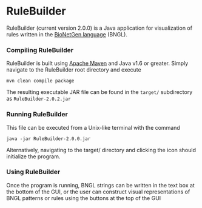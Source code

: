 # RuleBuilder

RuleBuilder (current version 2.0.0) is a Java application for visualization of rules written in the [BioNetGen language](http://www.bionetgen.org) (BNGL).

### Compiling RuleBuilder

RuleBuilder is built using [Apache Maven](https://maven.apache.org/) and Java v1.6 or greater.  Simply navigate to the RuleBuilder root directory and execute

``mvn clean compile package``

The resulting executable JAR file can be found in the ``target/`` subdirectory as ``RuleBuilder-2.0.2.jar``

### Running RuleBuilder
This file can be executed from a Unix-like terminal with the command 

``java -jar RuleBuilder-2.0.0.jar``

Alternatively, navigating to the target/ directory and clicking the icon should initialize the program.

### Using RuleBuilder
Once the program is running, BNGL strings can be written in the text box at the bottom of the GUI, or the user can construct visual representations of BNGL patterns or rules using the buttons at the top of the GUI
